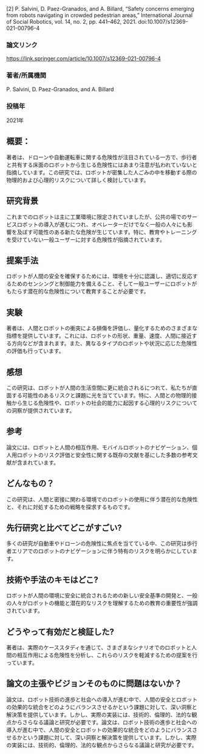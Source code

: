 [2] P. Salvini, D. Paez-Granados, and A. Billard, “Safety concerns emerging from robots navigating in crowded pedestrian areas,” International Journal of Social Robotics, vol. 14, no. 2, pp. 441–462, 2021. doi:10.1007/s12369-021-00796-4

### 論文リンク

https://link.springer.com/article/10.1007/s12369-021-00796-4

### 著者/所属機関
P. Salvini, D. Paez-Granados, and A. Billard

### 投稿年
2021年
## 概要：
著者は、ドローンや自動運転車に関する危険性が注目されている一方で、歩行者と共有する床面のロボットから生じる危険性にはあまり注意が払われていないと指摘しています。この研究では、ロボットが密集した人ごみの中を移動する際の物理的および心理的リスクについて詳しく検討しています。


## 研究背景
これまでのロボットは主に工業環境に限定されていましたが、公共の場でのサービスロボットの導入が進むにつれ、オペレーターだけでなく一般の人々にも影響を及ぼす可能性のある新たな危険が生じています。特に、教育やトレーニングを受けていない一般ユーザーに対する危険性が指摘されています。

## 提案手法
ロボットが人間の安全を確保するためには、環境を十分に認識し、適切に反応するためのセンシングと制御能力を備えること、そして一般ユーザーにロボットがもたらす潜在的な危険性について教育することが必要です。



## 実験

著者は、人間とロボットの衝突による損傷を評価し、量化するためのさまざまな指標を提供しています。これには、ロボットの形状、重量、速度、人間に接近する方向などが含まれます。また、異なるタイプのロボットや状況に応じた危険性の評価も行っています。



## 感想
この研究は、ロボットが人間の生活空間に更に統合されるにつれて、私たちが直面する可能性のあるリスクと課題に光を当てています。特に、人間との物理的接触から生じる危険性や、ロボットの社会的能力に起因する心理的リスクについての洞察が提供されています。



## 参考
論文には、ロボットと人間の相互作用、モバイルロボットのナビゲーション、個人用ロボットのリスク評価と安全性に関する既存の文献を基にした多数の参考文献が含まれています。

## どんなもの？
この研究は、人間と密接に関わる環境でのロボットの使用に伴う潜在的な危険性と、それに対処するための戦略を探求するものです。


## 先行研究と比べてどこがすごい?
多くの研究が自動車やドローンの危険性に焦点を当てている中、この研究は歩行者エリアでのロボットのナビゲーションに伴う特有のリスクを明らかにしています。


## 技術や手法のキモはどこ?
ロボットが人間の環境に安全に統合されるための新しい安全基準の開発と、一般の人々がロボットの機能と潜在的なリスクを理解するための教育の重要性が強調されています。
## どうやって有効だと検証した?
著者は、実際のケーススタディを通じて、さまざまなシナリオでのロボットと人間の相互作用による危険性を分析し、これらのリスクを軽減するための提案を行っています。
## 論文の主張やビジョンそのものに問題はないか？
論文は、ロボット技術の進歩と社会への導入が進む中で、人間の安全とロボットの効果的な統合をどのようにバランスさせるかという課題に対して、深い洞察と解決策を提供しています。しかし、実際の実装には、技術的、倫理的、法的な観点からさらなる議論と研究が必要です。論文は、ロボット技術の進歩と社会への導入が進む中で、人間の安全とロボットの効果的な統合をどのようにバランスさせるかという課題に対して、深い洞察と解決策を提供しています。しかし、実際の実装には、技術的、倫理的、法的な観点からさらなる議論と研究が必要です。